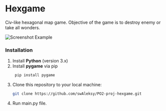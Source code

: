 # **Hexgame**

Civ-like hexagonal map game. Objective of the game is to destroy enemy or take all wonders.

![Screenshot Example](https://cdn.discordapp.com/attachments/697845933093683271/1283761481321808014/image.png?ex=66e42b8c&is=66e2da0c&hm=3540e1ad70a4a681442f3ec7b2f2fe7c7f182d9551ad355fe9e2cf8bdffc2e08&)

### **Installation**
1. Install **Python** (version 3.x)
2. Install **pygame** via pip
   ```bash
    pip install pygame
    ```
3. Clone this repository to your local machine:
   ```bash
   git clone https://github.com/swAleksy/PO2-proj-hexgame.git
   ```
4. Run main.py file.
